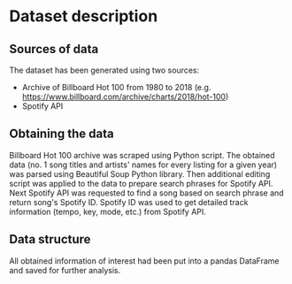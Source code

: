 # Dataset description

## Sources of data
The dataset has been generated using two sources:
* Archive of Billboard Hot 100 from 1980 to 2018 (e.g. https://www.billboard.com/archive/charts/2018/hot-100)
* Spotify API

## Obtaining the data
Billboard Hot 100 archive was scraped using Python script. The obtained data (no. 1 song titles and artists' names for every listing for a given year) 
was parsed using Beautiful Soup Python library.
Then additional editing script was applied to the data to prepare search phrases for Spotify API.
Next Spotify API was requested to find a song based on search phrase and return song's Spotify ID.
Spotify ID was used to get detailed track information (tempo, key, mode, etc.) from Spotify API.

## Data structure
All obtained information of interest had been put into a pandas DataFrame and saved for further analysis.


